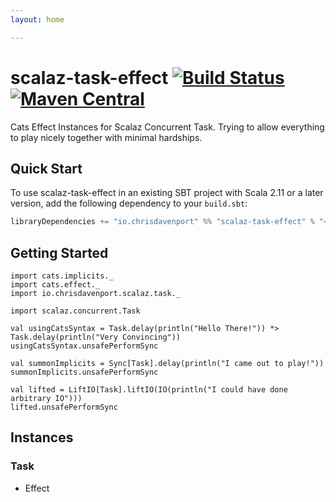 ```yaml
---
layout: home

---
```

# scalaz-task-effect [![Build Status](https://travis-ci.com/ChristopherDavenport/scalaz-task-effect.svg?branch=master)](https://travis-ci.com/ChristopherDavenport/scalaz-task-effect) [![Maven Central](https://maven-badges.herokuapp.com/maven-central/io.chrisdavenport/scalaz-task-effect_2.12/badge.svg)](https://maven-badges.herokuapp.com/maven-central/io.chrisdavenport/scalaz-task-effect_2.12)

Cats Effect Instances for Scalaz Concurrent Task. Trying to allow everything
to play nicely together with minimal hardships.

## Quick Start

To use scalaz-task-effect in an existing SBT project with Scala 2.11 or a later version, add the following dependency to your
`build.sbt`:

```scala
libraryDependencies += "io.chrisdavenport" %% "scalaz-task-effect" % "<version>"
```

## Getting Started

```tut
import cats.implicits._
import cats.effect._
import io.chrisdavenport.scalaz.task._

import scalaz.concurrent.Task

val usingCatsSyntax = Task.delay(println("Hello There!")) *> Task.delay(println("Very Convincing"))
usingCatsSyntax.unsafePerformSync

val summonImplicits = Sync[Task].delay(println("I came out to play!"))
summonImplicits.unsafePerformSync

val lifted = LiftIO[Task].liftIO(IO(println("I could have done arbitrary IO")))
lifted.unsafePerformSync
```

## Instances

### Task

- Effect